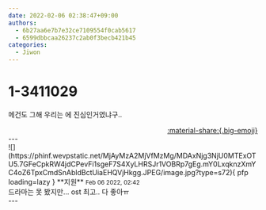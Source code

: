 ```yaml
---
date: 2022-02-06 02:38:47+09:00
authors:
  - 6b27aa6e7b7e32ce7109554f0cab5617
  - 6599dbbcaa26237c2ab0f3becb421b45
categories:
  - Jiwon
---
```


# 1-3411029

<div class="post-container" markdown="1">
<div class="content-container md-sidebar__scrollwrap" markdown="1">

메건도 그해 우리는 에 진심인거였냐구..

</div>
</div>

<div style="text-align: right;" markdown="1">
<a href="https://weverse.io/fromis9/fanpost/1-3411029" style="text-align: right;">:material-share:{.big-emoji}</a>
</div>
---

<div class="comments-container md-sidebar__scrollwrap" markdown="1">
<div class="comment" markdown="1">
<div class='id-container' markdown="1">
![](https://phinf.wevpstatic.net/MjAyMzA2MjVfMzMg/MDAxNjg3NjU0MTExOTU5.7GFeCpkRW4jdCPevFi1sgeF7S4XyLHRSJr1VOBRp7gEg.mY0LxqknzXmYC4oZ6TpxCmdSnAbldBctUiaEHQVjHkgg.JPEG/image.jpg?type=s72){ pfp loading=lazy }
**<span class="artist">지원</span>** <small>Feb 06 2022, 02:42</small><br>
</div>
<div class='comment-body' markdown="1">
드라마는 못 봤지만... ost 최고.. 다 좋아ㅠ
</div>
</div>
</div>
---
